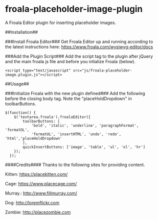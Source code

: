 # froala-placeholder-image-plugin
A Froala Editor plugin for inserting placeholder images.

##Installation##

###Install Froala Editor###
Get Froala Editor up and running according to the latest instructions here: https://www.froala.com/wysiwyg-editor/docs

###Add the Plugin Script###
Add the script tag to the plugin after jQuery and the main froala js file and before you intialize Froala (below).

    <script type="text/javascript" src="js/froala-placeholder-image.plugin.js"></script>

##Usage##

###Initialize Froala with the new plugin defined###
Add the following before the closing body tag. Note the "placeHoldDropdown" in toolbarButtons.

    $(function() {
        $('textarea.froala').froalaEditor({
            toolbarButtons: [
                'bold', 'italic', 'underline', 'paragraphFormat', 'formatOL',
                'formatUL', 'insertHTML', 'undo', 'redo', 'html','placeHoldDropdown'
            ],
            quickInsertButtons: ['image', 'table', 'ul', 'ol', 'hr']
        });
      });


####Credits####
Thanks to the following sites for providing content.

Kitten: https://placekitten.com/

Cage: https://www.placecage.com/

Murray.: http://www.fillmurray.com/

Dog: http://loremflickr.com

Zombie: http://placezombie.com



